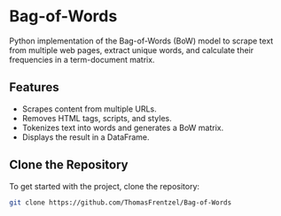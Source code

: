 # Bag-of-Words

Python implementation of the Bag-of-Words (BoW) model to scrape text from multiple web pages, extract unique words, and calculate their frequencies in a term-document matrix.

## Features

- Scrapes content from multiple URLs.
- Removes HTML tags, scripts, and styles.
- Tokenizes text into words and generates a BoW matrix.
- Displays the result in a DataFrame.

## Clone the Repository

To get started with the project, clone the repository:

```bash
git clone https://github.com/ThomasFrentzel/Bag-of-Words
```
